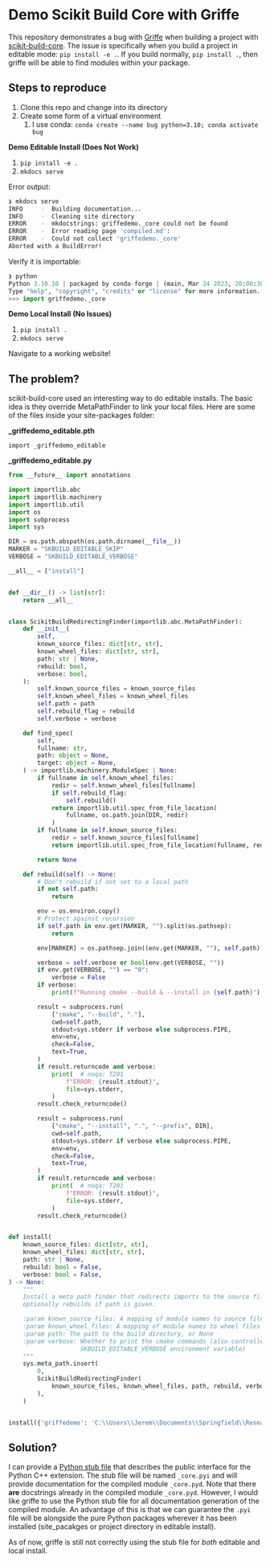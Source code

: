 # Demo Scikit Build Core with Griffe

This repository demonstrates a bug with [Griffe](https://github.com/mkdocstrings/griffe) when building a project with [scikit-build-core](https://github.com/scikit-build/scikit-build-core). The issue is specifically when you build a project in editable mode: `pip install -e .`. If you build normally, `pip install .`, then griffe will be able to find modules within your package.


## Steps to reproduce

1. Clone this repo and change into its directory
2. Create some form of a virtual environment
    1. I use conda: `conda create --name bug python=3.10; conda activate bug`

**Demo Editable Install (Does Not Work)**   

1. `pip install -e .`
2. `mkdocs serve`

Error output:

```bash
❯ mkdocs serve
INFO     -  Building documentation...
INFO     -  Cleaning site directory
ERROR    -  mkdocstrings: griffedemo._core could not be found
ERROR    -  Error reading page 'compiled.md':
ERROR    -  Could not collect 'griffedemo._core'
Aborted with a BuildError!
```

Verify it is importable:

```python
❯ python
Python 3.10.10 | packaged by conda-forge | (main, Mar 24 2023, 20:00:38) [MSC v.1934 64 bit (AMD64)] on win32
Type "help", "copyright", "credits" or "license" for more information.
>>> import griffedemo._core
```

**Demo Local Install (No Issues)**  

1. `pip install .`
2. `mkdocs serve`

Navigate to a working website!

## The problem?

scikit-build-core used an interesting way to do editable installs. The basic idea is they override MetaPathFinder to link your local files. Here are some of the files inside your site-packages folder:

**_griffedemo_editable.pth**
```
import _griffedemo_editable

```

**_griffedemo_editable.py**
```python
from __future__ import annotations

import importlib.abc
import importlib.machinery
import importlib.util
import os
import subprocess
import sys

DIR = os.path.abspath(os.path.dirname(__file__))
MARKER = "SKBUILD_EDITABLE_SKIP"
VERBOSE = "SKBUILD_EDITABLE_VERBOSE"

__all__ = ["install"]


def __dir__() -> list[str]:
    return __all__


class ScikitBuildRedirectingFinder(importlib.abc.MetaPathFinder):
    def __init__(
        self,
        known_source_files: dict[str, str],
        known_wheel_files: dict[str, str],
        path: str | None,
        rebuild: bool,
        verbose: bool,
    ):
        self.known_source_files = known_source_files
        self.known_wheel_files = known_wheel_files
        self.path = path
        self.rebuild_flag = rebuild
        self.verbose = verbose

    def find_spec(
        self,
        fullname: str,
        path: object = None,
        target: object = None,
    ) -> importlib.machinery.ModuleSpec | None:
        if fullname in self.known_wheel_files:
            redir = self.known_wheel_files[fullname]
            if self.rebuild_flag:
                self.rebuild()
            return importlib.util.spec_from_file_location(
                fullname, os.path.join(DIR, redir)
            )
        if fullname in self.known_source_files:
            redir = self.known_source_files[fullname]
            return importlib.util.spec_from_file_location(fullname, redir)

        return None

    def rebuild(self) -> None:
        # Don't rebuild if not set to a local path
        if not self.path:
            return

        env = os.environ.copy()
        # Protect against recursion
        if self.path in env.get(MARKER, "").split(os.pathsep):
            return

        env[MARKER] = os.pathsep.join((env.get(MARKER, ""), self.path))

        verbose = self.verbose or bool(env.get(VERBOSE, ""))
        if env.get(VERBOSE, "") == "0":
            verbose = False
        if verbose:
            print(f"Running cmake --build & --install in {self.path}")  # noqa: T201

        result = subprocess.run(
            ["cmake", "--build", "."],
            cwd=self.path,
            stdout=sys.stderr if verbose else subprocess.PIPE,
            env=env,
            check=False,
            text=True,
        )
        if result.returncode and verbose:
            print(  # noqa: T201
                f"ERROR: {result.stdout}",
                file=sys.stderr,
            )
        result.check_returncode()

        result = subprocess.run(
            ["cmake", "--install", ".", "--prefix", DIR],
            cwd=self.path,
            stdout=sys.stderr if verbose else subprocess.PIPE,
            env=env,
            check=False,
            text=True,
        )
        if result.returncode and verbose:
            print(  # noqa: T201
                f"ERROR: {result.stdout}",
                file=sys.stderr,
            )
        result.check_returncode()


def install(
    known_source_files: dict[str, str],
    known_wheel_files: dict[str, str],
    path: str | None,
    rebuild: bool = False,
    verbose: bool = False,
) -> None:
    """
    Install a meta path finder that redirects imports to the source files, and
    optionally rebuilds if path is given.

    :param known_source_files: A mapping of module names to source files
    :param known_wheel_files: A mapping of module names to wheel files
    :param path: The path to the build directory, or None
    :param verbose: Whether to print the cmake commands (also controlled by the
                    SKBUILD_EDITABLE_VERBOSE environment variable)
    """
    sys.meta_path.insert(
        0,
        ScikitBuildRedirectingFinder(
            known_source_files, known_wheel_files, path, rebuild, verbose
        ),
    )


install({'griffedemo': 'C:\\Users\\Jerem\\Documents\\Springfield\\Research\\griffe-scikit-build-core-bug\\src\\griffedemo\\__init__.py', 'griffedemo.purepython': 'C:\\Users\\Jerem\\Documents\\Springfield\\Research\\griffe-scikit-build-core-bug\\src\\griffedemo\\purepython\\__init__.py'}, {'griffedemo._core': 'griffedemo\\_core.cp310-win_amd64.pyd'}, None, False, True)


```

## Solution?

I can provide a [Python stub file](https://mypy.readthedocs.io/en/stable/stubs.html) that describes the public interface for the Python C++ extension. The stub file will be named `_core.pyi` and will provide documentation for the compiled module `_core.pyd`.  Note that there **are** docstrings already in the compiled module `_core.pyd`. However, I would like griffe to use the Python stub file for all documentation generation of the compiled module. An advantage of this is that we can guarantee the `.pyi` file will be alongside the pure Python packages wherever it has been installed (site_pacakges or project directory in editable install).

As of now, griffe is still not correctly using the stub file for *both* editable and local install.